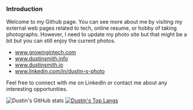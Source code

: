 ### Introduction
Welcome to my Github page. You can see more about me by visiting my external
web pages related to tech, online resume, or hobby of taking photographs. 
However, I need to update my photo site but that might be a bit but you can 
still enjoy the current photos.

* www.growingintech.com
* www.dustinsmith.info
* www.dustinsmith.io
* www.linkedin.com/in/dustin-s-photo

Feel free to connect with me on LinkedIn or contact me about any interesting
opportunities.

![Dustin's GitHub stats](https://github-readme-stats-seven-liart-20.vercel.app/api?username=dwsmith1983&count_private=true&show_icons=true&theme=transparent&layout=compact) 
[![Dustin's Top Langs](https://github-readme-stats-seven-liart-20.vercel.app/api/top-langs/?username=dwsmith1983&show_icons=true&theme=transparent&layout=compact&hide=HTML,JavaScript,CSS,C%2B%2B)](https://github.com/dwsmith1983/github-readme-stats)

